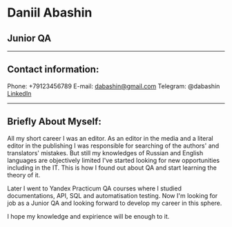 # Daniil Abashin

## Junior QA
***
## Contact information:
Phone: +79123456789
E-mail: dabashin@gmail.com
Telegram: @dabashin
[LinkedIn](https://www.linkedin.com/in/daniil-abashin/)
***
## Briefly About Myself:
All my short career I was an editor. As an editor in the media and a literal editor in the publishing I was responsible for searching of the authors' and translators' mistakes. But still my knowledges of Russian and English languages are objectively limited I've started looking for new opportunities including in the IT. This is how I found out about QA and start learning the theory of it.

Later I went to Yandex Practicum QA courses where I studied documentations, API, SQL and automatisation testing. Now I'm looking for job as a Junior QA and looking forward to develop my career in this sphere.

I hope my knowledge and expirience will be enough to it.